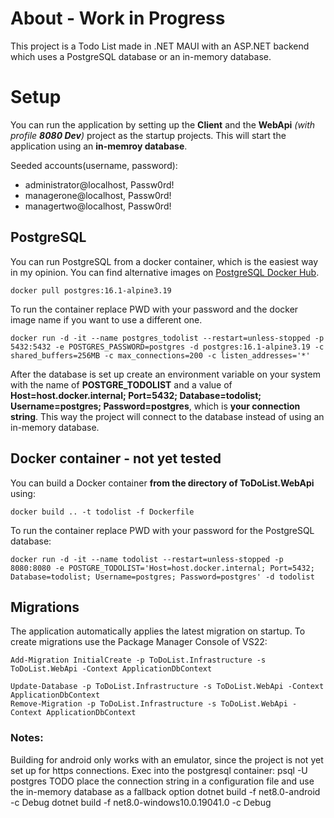 # About -  Work in Progress
This project is a Todo List made in .NET MAUI with an ASP.NET backend which uses a PostgreSQL database or an in-memory database.

# Setup
You can run the application by setting up the **Client** and the **WebApi** *(with profile **8080 Dev**)* project as the startup projects.
This will start the application using an **in-memroy database**.

Seeded accounts(username, password):
- administrator@localhost, Passw0rd!
- managerone@localhost, Passw0rd!
- managertwo@localhost, Passw0rd!

## PostgreSQL
You can run PostgreSQL from a docker container, which is the easiest way in my opinion. You can find alternative images on [PostgreSQL Docker Hub](https://hub.docker.com/_/postgres).
```
docker pull postgres:16.1-alpine3.19
```
To run the container replace PWD with your password and the docker image name if you want to use a different one.
```
docker run -d -it --name postgres_todolist --restart=unless-stopped -p 5432:5432 -e POSTGRES_PASSWORD=postgres -d postgres:16.1-alpine3.19 -c shared_buffers=256MB -c max_connections=200 -c listen_addresses='*'
```
After the database is set up create an environment variable on your system with the name of **POSTGRE_TODOLIST** and a value of **Host=host.docker.internal; Port=5432; Database=todolist; Username=postgres; Password=postgres**, which is **your connection string**.
This way the project will connect to the database instead of using an in-memory database.

## Docker container - not yet tested
You can build a Docker container **from the directory of ToDoList.WebApi** using:
```
docker build .. -t todolist -f Dockerfile
```
To run the container replace PWD with your password for the PostgreSQL database:
```
docker run -d -it --name todolist --restart=unless-stopped -p 8080:8080 -e POSTGRE_TODOLIST='Host=host.docker.internal; Port=5432; Database=todolist; Username=postgres; Password=postgres' -d todolist
```

## Migrations
The application automatically applies the latest migration on startup.
To create migrations use the Package Manager Console of VS22:
```
Add-Migration InitialCreate -p ToDoList.Infrastructure -s ToDoList.WebApi -Context ApplicationDbContext
```
```
Update-Database -p ToDoList.Infrastructure -s ToDoList.WebApi -Context ApplicationDbContext
Remove-Migration -p ToDoList.Infrastructure -s ToDoList.WebApi -Context ApplicationDbContext
```

### Notes:
Building for android only works with an emulator, since the project is not yet set up for https connections.
Exec into the postgresql container: psql -U postgres
TODO place the connection string in a configuration file and use the in-memory database as a fallback option
dotnet build -f net8.0-android -c Debug
dotnet build -f net8.0-windows10.0.19041.0 -c Debug